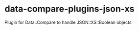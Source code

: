 data-compare-plugins-json-xs
============================

Plugin for Data::Compare to handle JSON::XS::Boolean objects